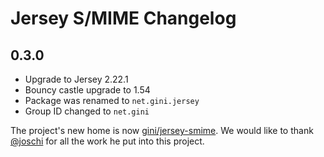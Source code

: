 Jersey S/MIME Changelog
=======================

0.3.0
-----

* Upgrade to Jersey 2.22.1
* Bouncy castle upgrade to 1.54
* Package was renamed to `net.gini.jersey`
* Group ID changed to `net.gini`

The project's new home is now
[gini/jersey-smime](https://github.com/gini/jersey-smime). We would like to
thank [@joschi](https://github.com/joschi) for all the work he put into this
project.
